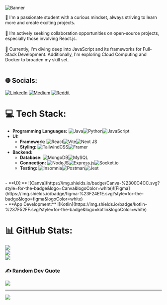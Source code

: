 ![Banner](https://github.com/user-attachments/assets/59c1fa7d-5ebe-42d6-955f-0e78b71d614a)

🔭 I'm a passionate student with a curious mindset, always striving to learn more and create exciting projects.<br><br>
👯 I’m actively seeking collaboration opportunities on open-source projects, especially those involving React.js.<br><br>
🌱 Currently, I'm diving deep into JavaScript and its frameworks for Full-Stack Development. Additionally, I'm exploring Cloud Computing and Docker to broaden my skill set.<br><br>

## 🌐 Socials:

[![LinkedIn](https://img.shields.io/badge/LinkedIn-%230077B5.svg?logo=linkedin&logoColor=white)](https://linkedin.com/in/kushagra-shukla101) [![Medium](https://img.shields.io/badge/Medium-12100E?logo=medium&logoColor=white)](https://medium.com/@@kushagraShukla004) [![Reddit](https://img.shields.io/badge/Reddit-%23FF4500.svg?logo=Reddit&logoColor=white)](https://reddit.com/user/Brave_one1)

# 💻 Tech Stack:

- **Programming Languages:** ![Java](https://img.shields.io/badge/java-%23ED8B00.svg?style=for-the-badge&logo=openjdk&logoColor=white)![Python](https://img.shields.io/badge/python-3670A0?style=for-the-badge&logo=python&logoColor=ffdd54)![JavaScript](https://img.shields.io/badge/javascript-%23323330.svg?style=for-the-badge&logo=javascript&logoColor=%23F7DF1E)
- **UI:**
  - **Framework:** ![React](https://img.shields.io/badge/react-%2320232a.svg?style=for-the-badge&logo=react&logoColor=%2361DAFB)![Vite](https://img.shields.io/badge/vite-%23646CFF.svg?style=for-the-badge&logo=vite&logoColor=white)![Next JS](https://img.shields.io/badge/Next-black?style=for-the-badge&logo=next.js&logoColor=white)<br>
  - **Styling:** ![TailwindCSS](https://img.shields.io/badge/tailwindcss-%2338B2AC.svg?style=for-the-badge&logo=tailwind-css&logoColor=white)![Framer](https://img.shields.io/badge/Framer-black?style=for-the-badge&logo=framer&logoColor=blue)
- **Backend:**
  - **Database:** ![MongoDB](https://img.shields.io/badge/MongoDB-%234ea94b.svg?style=for-the-badge&logo=mongodb&logoColor=white)![MySQL](https://img.shields.io/badge/mysql-4479A1.svg?style=for-the-badge&logo=mysql&logoColor=white)
  - **Connection:** ![NodeJS](https://img.shields.io/badge/node.js-6DA55F?style=for-the-badge&logo=node.js&logoColor=white)![Express.js](https://img.shields.io/badge/express.js-%23404d59.svg?style=for-the-badge&logo=express&logoColor=%2361DAFB)![Socket.io](https://img.shields.io/badge/Socket.io-black?style=for-the-badge&logo=socket.io&badgeColor=010101)<br>
  - **Testing:** ![Insomnia](https://img.shields.io/badge/Insomnia-black?style=for-the-badge&logo=insomnia&logoColor=5849BE)![Postman](https://img.shields.io/badge/Postman-FF6C37?style=for-the-badge&logo=postman&logoColor=white)![Jest](https://img.shields.io/badge/jest-C21325?style=for-the-badge&logo=jest&logoColor=white)
<br>
- **UX:**
  ![Canva](https://img.shields.io/badge/Canva-%2300C4CC.svg?style=for-the-badge&logo=Canva&logoColor=white)![Figma](https://img.shields.io/badge/figma-%23F24E1E.svg?style=for-the-badge&logo=figma&logoColor=white)<br>
- **App Development:** ![Kotlin](https://img.shields.io/badge/kotlin-%237F52FF.svg?style=for-the-badge&logo=kotlin&logoColor=white)

# 📊 GitHub Stats:

![](https://github-readme-stats.vercel.app/api?username=KushagraShukla004&theme=dark&hide_border=false&include_all_commits=false&count_private=true)<br/>
![](https://github-readme-streak-stats.herokuapp.com/?user=KushagraShukla004&theme=dark&hide_border=false)<br/>
![](https://github-readme-stats.vercel.app/api/top-langs/?username=KushagraShukla004&theme=dark&hide_border=false&include_all_commits=false&count_private=true&layout=compact)

### ✍️ Random Dev Quote

![](https://quotes-github-readme.vercel.app/api?type=horizontal&theme=tokyonight)

---

[![](https://visitcount.itsvg.in/api?id=KushagraShukla004&icon=2&color=6)](https://visitcount.itsvg.in)

<!-- Proudly created with GPRM ( https://gprm.itsvg.in ) -->
